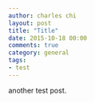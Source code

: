 ```yaml
---
author: charles chi
layout: post
title: "Title"
date: 2015-10-18 00:00
comments: true
category: general
tags:
- test
---
```


another test post.
